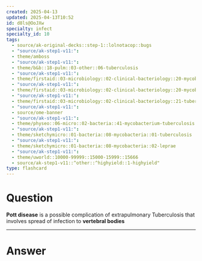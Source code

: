 ```yaml
---
created: 2025-04-13
updated: 2025-04-13T10:52
id: d8ls@OoJXw
specialty: infect
specialty_id: 10
tags:
  - source/ak-original-decks::step-1::lolnotacop::bugs
  - "source/ak-step1-v11:": 
  - theme/amboss
  - "source/ak-step1-v11:": 
  - theme/b&b::18-pulm::03-other::06-tuberculosis
  - "source/ak-step1-v11:": 
  - theme/firstaid::03-microbiology::02-clinical-bacteriology::20-mycobacteria
  - "source/ak-step1-v11:": 
  - theme/firstaid::03-microbiology::02-clinical-bacteriology::20-mycobacteria::mycobacterium-tuberculosis
  - "source/ak-step1-v11:": 
  - theme/firstaid::03-microbiology::02-clinical-bacteriology::21-tuberculosis
  - "source/ak-step1-v11:": 
  - source/ome-banner
  - "source/ak-step1-v11:": 
  - theme/physeo::06-micro::02-bacteria::41-mycobacterium-tuberculosis
  - "source/ak-step1-v11:": 
  - theme/sketchymicro::01-bacteria::08-mycobacteria::01-tuberculosis
  - "source/ak-step1-v11:": 
  - theme/sketchymicro::01-bacteria::08-mycobacteria::02-leprae
  - "source/ak-step1-v11:": 
  - theme/uworld::10000-99999::15000-15999::15666
  - source/ak-step1-v11::^other::^highyield::1-highyield"
type: flashcard
---
```


# Question
**Pott disease** is a possible complication of extrapulmonary Tuberculosis that involves spread of infection to **vertebral bodies**

---

# Answer
